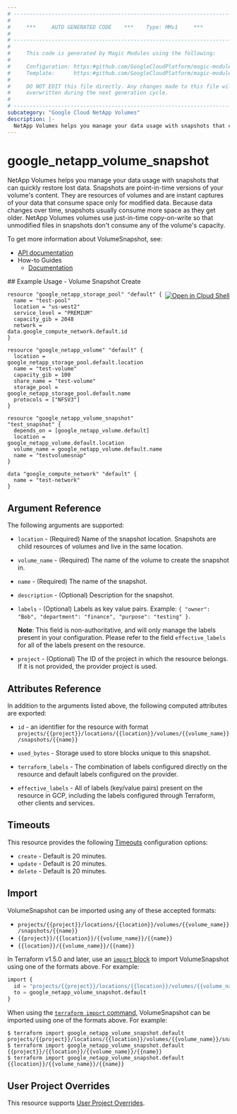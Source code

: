 ```yaml
---
# ----------------------------------------------------------------------------
#
#     ***     AUTO GENERATED CODE    ***    Type: MMv1     ***
#
# ----------------------------------------------------------------------------
#
#     This code is generated by Magic Modules using the following:
#
#     Configuration: https:#github.com/GoogleCloudPlatform/magic-modules/tree/main/mmv1/products/netapp/VolumeSnapshot.yaml
#     Template:      https:#github.com/GoogleCloudPlatform/magic-modules/tree/main/mmv1/templates/terraform/resource.html.markdown.tmpl
#
#     DO NOT EDIT this file directly. Any changes made to this file will be
#     overwritten during the next generation cycle.
#
# ----------------------------------------------------------------------------
subcategory: "Google Cloud NetApp Volumes"
description: |-
  NetApp Volumes helps you manage your data usage with snapshots that can quickly restore lost data.
---
```


# google_netapp_volume_snapshot

NetApp Volumes helps you manage your data usage with snapshots that can quickly restore lost data.
Snapshots are point-in-time versions of your volume's content. They are resources of volumes and are
instant captures of your data that consume space only for modified data. Because data changes over
time, snapshots usually consume more space as they get older.
NetApp Volumes volumes use just-in-time copy-on-write so that unmodified files in snapshots don't
consume any of the volume's capacity.


To get more information about VolumeSnapshot, see:

* [API documentation](https://cloud.google.com/netapp/volumes/docs/reference/rest/v1/projects.locations.volumes.snapshots)
* How-to Guides
    * [Documentation](https://cloud.google.com/netapp/volumes/docs/configure-and-use/volume-snapshots/overview)

<div class = "oics-button" style="float: right; margin: 0 0 -15px">
  <a href="https://console.cloud.google.com/cloudshell/open?cloudshell_git_repo=https%3A%2F%2Fgithub.com%2Fterraform-google-modules%2Fdocs-examples.git&cloudshell_image=gcr.io%2Fcloudshell-images%2Fcloudshell%3Alatest&cloudshell_print=.%2Fmotd&cloudshell_tutorial=.%2Ftutorial.md&cloudshell_working_dir=volume_snapshot_create&open_in_editor=main.tf" target="_blank">
    <img alt="Open in Cloud Shell" src="//gstatic.com/cloudssh/images/open-btn.svg" style="max-height: 44px; margin: 32px auto; max-width: 100%;">
  </a>
</div>
## Example Usage - Volume Snapshot Create


```hcl
resource "google_netapp_storage_pool" "default" {
  name = "test-pool"
  location = "us-west2"
  service_level = "PREMIUM"
  capacity_gib = 2048
  network = data.google_compute_network.default.id
}

resource "google_netapp_volume" "default" {
  location = google_netapp_storage_pool.default.location
  name = "test-volume"
  capacity_gib = 100
  share_name = "test-volume"
  storage_pool = google_netapp_storage_pool.default.name
  protocols = ["NFSV3"]
}

resource "google_netapp_volume_snapshot" "test_snapshot" {
  depends_on = [google_netapp_volume.default]
  location = google_netapp_volume.default.location
  volume_name = google_netapp_volume.default.name
  name = "testvolumesnap"
}

data "google_compute_network" "default" {
  name = "test-network"
}
```

## Argument Reference

The following arguments are supported:


* `location` -
  (Required)
  Name of the snapshot location. Snapshots are child resources of volumes and live in the same location.

* `volume_name` -
  (Required)
  The name of the volume to create the snapshot in.

* `name` -
  (Required)
  The name of the snapshot.


* `description` -
  (Optional)
  Description for the snapshot.

* `labels` -
  (Optional)
  Labels as key value pairs. Example: `{ "owner": "Bob", "department": "finance", "purpose": "testing" }`.

  **Note**: This field is non-authoritative, and will only manage the labels present in your configuration.
  Please refer to the field `effective_labels` for all of the labels present on the resource.

* `project` - (Optional) The ID of the project in which the resource belongs.
    If it is not provided, the provider project is used.



## Attributes Reference

In addition to the arguments listed above, the following computed attributes are exported:

* `id` - an identifier for the resource with format `projects/{{project}}/locations/{{location}}/volumes/{{volume_name}}/snapshots/{{name}}`

* `used_bytes` -
  Storage used to store blocks unique to this snapshot.

* `terraform_labels` -
  The combination of labels configured directly on the resource
   and default labels configured on the provider.

* `effective_labels` -
  All of labels (key/value pairs) present on the resource in GCP, including the labels configured through Terraform, other clients and services.


## Timeouts

This resource provides the following
[Timeouts](https://developer.hashicorp.com/terraform/plugin/sdkv2/resources/retries-and-customizable-timeouts) configuration options:

- `create` - Default is 20 minutes.
- `update` - Default is 20 minutes.
- `delete` - Default is 20 minutes.

## Import


VolumeSnapshot can be imported using any of these accepted formats:

* `projects/{{project}}/locations/{{location}}/volumes/{{volume_name}}/snapshots/{{name}}`
* `{{project}}/{{location}}/{{volume_name}}/{{name}}`
* `{{location}}/{{volume_name}}/{{name}}`


In Terraform v1.5.0 and later, use an [`import` block](https://developer.hashicorp.com/terraform/language/import) to import VolumeSnapshot using one of the formats above. For example:

```tf
import {
  id = "projects/{{project}}/locations/{{location}}/volumes/{{volume_name}}/snapshots/{{name}}"
  to = google_netapp_volume_snapshot.default
}
```

When using the [`terraform import` command](https://developer.hashicorp.com/terraform/cli/commands/import), VolumeSnapshot can be imported using one of the formats above. For example:

```
$ terraform import google_netapp_volume_snapshot.default projects/{{project}}/locations/{{location}}/volumes/{{volume_name}}/snapshots/{{name}}
$ terraform import google_netapp_volume_snapshot.default {{project}}/{{location}}/{{volume_name}}/{{name}}
$ terraform import google_netapp_volume_snapshot.default {{location}}/{{volume_name}}/{{name}}
```

## User Project Overrides

This resource supports [User Project Overrides](https://registry.terraform.io/providers/hashicorp/google/latest/docs/guides/provider_reference#user_project_override).
